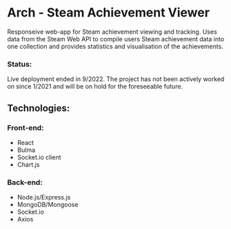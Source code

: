 # Arch - Steam Achievement Viewer
 Responseive web-app for Steam achievement viewing and tracking. Uses data from the Steam Web API to compile users Steam achievement data into one collection and provides statistics and visualisation of the achievements.
 ### Status:
 Live deployment ended in 9/2022. The project has not been actively worked on since 1/2021 and will be on hold for the foreseeable future.
 
 ## Technologies:
 ### Front-end:
 - React
 - Bulma
 - Socket.io client
 - Chart.js
 
 ### Back-end:
 - Node.js/Express.js
 - MongoDB/Mongoose
 - Socket.io
 - Axios
